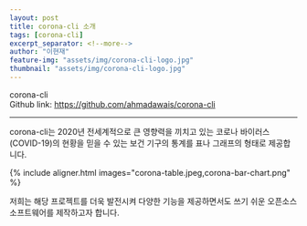 ```yaml
---
layout: post
title: corona-cli 소개
tags: [corona-cli]
excerpt_separator: <!--more-->
author: "이현재"
feature-img: "assets/img/corona-cli-logo.jpg"
thumbnail: "assets/img/corona-cli-logo.jpg" 
---
```

corona-cli  
Github link: <https://github.com/ahmadawais/corona-cli>
*****
corona-cli는 2020년 전세계적으로 큰 영향력을 끼치고 있는 코로나 바이러스 (COVID-19)의 현황을 믿을 수 있는 보건 기구의 통계를 표나 그래프의 형태로 제공합니다.  

{% include aligner.html images="corona-table.jpeg,corona-bar-chart.png" %}  

저희는 해당 프로젝트를 더욱 발전시켜 다양한 기능을 제공하면서도 쓰기 쉬운 오픈소스 소프트웨어를 제작하고자 합니다.  